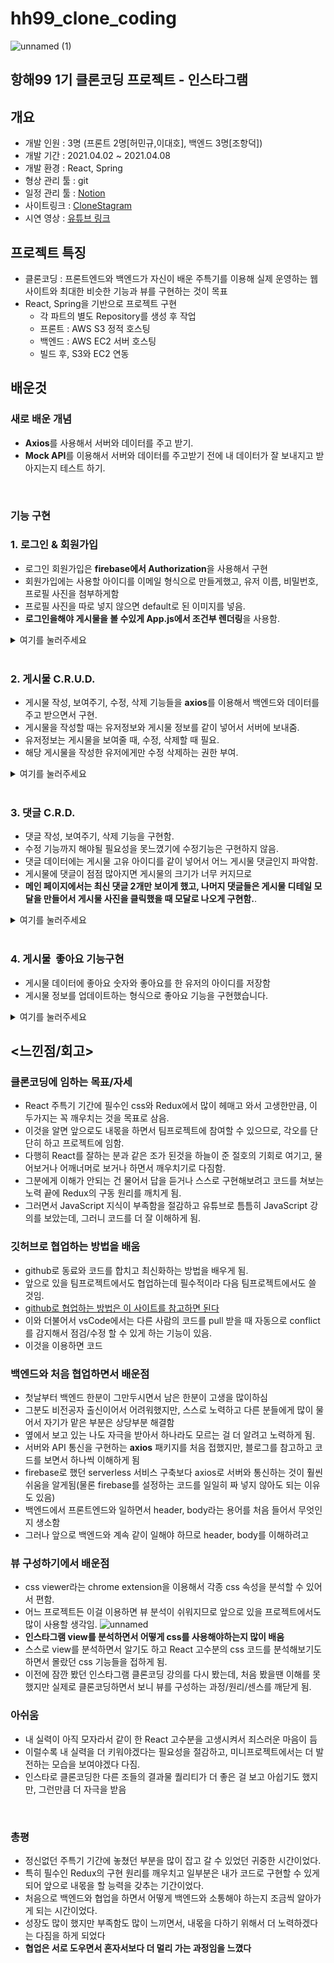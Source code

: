 # hh99_clone_coding
![unnamed (1)](https://user-images.githubusercontent.com/79818840/114365531-85234880-9bb5-11eb-844e-5909d9f38d47.jpg)

## 항해99 1기 클론코딩 프로젝트 - 인스타그램

## 개요
- 개발 인원 : 3명 (프론트 2명[허민규,이대호], 백엔드 3명[조항덕])
- 개발 기간 : 2021.04.02 ~ 2021.04.08
- 개발 환경 : React, Spring
- 형상 관리 툴 : git
- 일정 관리 툴 : [Notion](https://www.notion.so/e42a377457bb4cd0be96e1f9b3cb3b66)
- 사이트링크 : [CloneStagram](http://instagram99.shop/)
- 시연 영상 : [유튜브 링크](https://www.youtube.com/watch?v=ixMeFdVdCLs&t=118s)

## 프로젝트 특징
- 클론코딩 : 프론트엔드와 백엔드가 자신이 배운 주특기를 이용해 실제 운영하는 웹사이트와 최대한 비슷한 기능과 뷰를 구현하는 것이 목표
- React, Spring을 기반으로 프로젝트 구현
    - 각 파트의 별도 Repository를 생성 후 작업
    - 프론트 : AWS S3 정적 호스팅
    - 백엔드 : AWS EC2 서버 호스팅
    - 빌드 후, S3와 EC2 연동

## 배운것

### **새로 배운 개념**

- **Axios**를 사용해서 서버와 데이터를 주고 받기.
- **Mock API**를 이용해서 서버와 데이터를 주고받기 전에 내 데이터가 잘 보내지고 받아지는지 테스트 하기.
<br>

### **기능 구현**

### **1\. 로그인 & 회원가입**

- 로그인 회원가입은 **firebase에서 Authorization**을 사용해서 구현
- 회원가입에는 사용할 아이디를 이메일 형식으로 만들게했고, 유저 이름, 비밀번호, 프로필 사진을 첨부하게함
- 프로필 사진을 따로 넣지 않으면 default로 된 이미지를 넣음. 
- **로그인을해야 게시물을 볼 수있게 App.js에서 조건부 렌더링**을 사용함.

<details>
<summary>여기를 눌러주세요</summary>
<div markdown="1">

<br>

<img width="500" src="https://img1.daumcdn.net/thumb/R1280x0/?scode=mtistory2&fname=https%3A%2F%2Fblog.kakaocdn.net%2Fdn%2FAkMjU%2Fbtq2krPorDo%2Fk5xBUjPAKisLkNU7RiK5LK%2Fimg.png">

<br>

<img width="500" src="https://img1.daumcdn.net/thumb/R1280x0/?scode=mtistory2&fname=https%3A%2F%2Fblog.kakaocdn.net%2Fdn%2F2i9wy%2Fbtq2hfo5jo0%2F5IpjroUBI4CCQmGHESRQo1%2Fimg.png">

<br>
<br>

```
function App() {
  const dispatch = useDispatch()
  const _session_key = `firebase:authUser:${apiKey}:[DEFAULT]`;
  const is_session = sessionStorage.getItem(_session_key) ? true : false;
  const is_login = useSelector((state) => state.user.is_login) 
  
  React.useEffect(() => {
    if(is_session){
      dispatch(userActions.loginCheckFB())
    }
  },[])
	//로그인 한 상태에서만 게시물들을 보고 작성할 수 있게 함.
  if (is_login){
    return (
      <ReactContainer>
        <Header/>
        <ConnectedRouter history={history}>

        <Switch>
          <Route path="/" exact component={PostList}/>
          <Route path="/upload" exact component={PostWrite}/>
          <Route path="/upload/:id" exact component={PostWrite}/>
          <Route exact component={NotFound}/>
        </Switch>


        </ConnectedRouter>
      </ReactContainer>
    );
  }
  	//로그인하지 않았을 때는 메인 페이지로 들어가도 로그인 화면만 나오도록 했습니다. 
  return(
    <ReactContainer>
      <ConnectedRouter history={history}>
        <Switch>
          <Route path="/signup" exact component={SignUp} />
          <Route path="/" exact component={Login} />
          <Route component={NotFound}/>
        </Switch>
      </ConnectedRouter>
    </ReactContainer>
  )

}
```

</div>
</details>

<br>

### **2\. 게시물 C.R.U.D.**

- 게시물 작성, 보여주기, 수정, 삭제 기능들을 **axios**를 이용해서 백엔드와 데이터를 주고 받으면서 구현.  
- 게시물을 작성할 때는 유저정보와 게시물 정보를 같이 넣어서 서버에 보내줌. 
- 유저정보는 게시물을 보여줄 때, 수정, 삭제할 때 필요. 
- 해당 게시물을 작성한 유저에게만 수정 삭제하는 권한 부여.

<details>
<summary>여기를 눌러주세요</summary>
<div markdown="1">

<br>

<img width="500" src="https://img1.daumcdn.net/thumb/R1280x0/?scode=mtistory2&fname=https%3A%2F%2Fblog.kakaocdn.net%2Fdn%2Fzn1qS%2Fbtq2lBRTQqi%2FNcE6tXyM8osKHAecQYk3wk%2Fimg.png">

<br>

<img width="500" src="https://img1.daumcdn.net/thumb/R1280x0/?scode=mtistory2&fname=https%3A%2F%2Fblog.kakaocdn.net%2Fdn%2FvrXGv%2Fbtq2iWvsfwX%2F8fqR8XeKI2TPWAYiIhhJI0%2Fimg.png">

<br>

<img width="500" src="https://img1.daumcdn.net/thumb/R1280x0/?scode=mtistory2&fname=https%3A%2F%2Fblog.kakaocdn.net%2Fdn%2Fb0oSrL%2Fbtq2niqZOwf%2F52dGYtgL06ro1b8HScOk81%2Fimg.png">

<br>
<br>

게시물 CRUD 구현한 모듈 코드입니다.

```
// 작성한 게시글을 서버에 보내는 작업. 
// 첨부한 사진은 firebase Storage에다가 저장을 하고 url만 받아와서 서버에 보냄.
// 게시글 작성자 데이터와 게시글 내용을 서버에 보냄.
// 그 후에 response로 게시물 id를 받아서 리덕스 스토어에 게시물 데이터와 같이 저장함.

const addPostAX = (post) => {
  return function (dispatch, getState){
    const _user = getState().user.user

    const user_info = {
      user_name: _user.user_name,
      user_id: _user.user_id,
      profile_url: _user.profile_url
    };

    let _post = {
      contents: post.contents,
      insertDt: moment().format("YYYY-MM-DD HH:mm:ss"),
      likeCnt: 0,
      likeId: [],
    };
    const _image = getState().image.preview;

    const _upload = storage
      .ref(`images/${user_info.user_id}_${new Date().getTime()}`)
      .putString(_image, "data_url");

    _upload.then((snapshot) => {
      snapshot.ref.getDownloadURL()
      .then((url) => {
        axios.post("http://15.164.217.16/api/contents", {
      ..._post,  img : url, userName: user_info.user_name,
      userId: user_info.user_id, myImg: user_info.profile_url,
      }).then((response) => {
        console.log(response)
        let post_list = { 
          id: response.data.id, 
          post_image_url : url, 
          ...user_info,
          contents: post.contents,
          insert_dt: moment().format("YYYY-MM-DD HH:mm:ss"),
          like_cnt: 0,
          like_id: [],
        }
        dispatch(addPost(post_list))
        dispatch(imageActions.setPreview("http://via.placeholder.com/400x300"))
        history.replace("/")
      })
      }).catch((error) => {
        console.log(error)
        window.alert("게시물 저장이 정상적으로 되지 않았습니다.")
      })
    })
  }
}

// DB에 저장되어있는 게시물들을 다 가져옴.
// reponse로 받은 게시물 데이터를 하나씩 .foEach를 써서 분류.
// 리덕스 store에 저장.

const getPostAX = () => {
  return function (dispatch, getState){
    axios.get("http://15.164.217.16/api/contents")
      .then((res) => {

      console.log(res.data);
      
      let post_list = []; 

      res.data.forEach((_post) => {   
        
        let post = {
          id: _post.id,
          content: _post.contents,
          insert_dt: _post.insertDt,
          user_name: _post.userName,
          post_image_url: _post.img,
          profile_image_url: _post.myImg,
          user_id: _post.userId,
          like_cnt: _post.likeCnt,
          like_id: _post.likeId,
        };

        post_list.unshift(post);
      })
      console.log(post_list);

      dispatch(setPost(post_list));

    }).catch((err) => {
      window.alert("게시물을 가져오는데 문제가 있어요!")
    })
  }
}

// 게시물 데이터를 수정할 때 게시물 이미지도 수정이 되었을 때와 되지 않을 때를 나눔.
// 이미지가 수정되지 않았으면 기존 이미지 url과 수정된 게시글을 업로드한다.
// 이미지가 수정되었으면 수정된 이미지를 firebase Storage에 저장을하고 url을 받아와서 서버에 보내준다.
// 수정된 게시글 data는 리덕스 store에도 저장함.
const editPostAX = (id, post) => {
  return function (dispatch, getState){
    if(!id) {
      console.log("게시물이 없어요!")
      return;
    }
    const _image = getState().image.preview;
    const _post_idx = getState().post.list.findIndex((p) => p.id == id);
    const _post = getState().post.list[_post_idx];
    
    let _edit = {
      contents: post.contents,
    }

    if (_image == _post.post_image_url){
      axios.put(`http://15.164.217.16/api/contents/${id}`, {
        ..._edit, img: _image
      })
        .then((response) => {
          console.log(response)
          dispatch(editPost(id, {..._edit}))
          history.replace("/")
        });

        return;
      } else {
        const user_id = getState().user.user.user_id;
        const _upload = storage
          .ref(`images/${user_id}_${new Date().getTime()}`)
          .putString(_image, "data_url");

        _upload.then((snapshot) => {
          snapshot.ref.getDownloadURL().then((url) => {
            return url;
          })
          .then((url) => {
            axios.put(`http://15.164.217.16/api/contents/${id}`, {
              ..._edit, img: url,
          })
          .then((response) => {
          console.log(response)
          let edit_list = {..._edit, post_image_url: url}
          dispatch(editPost(id , edit_list))
          history.replace("/")
        });
        }).catch((err) => {
          window.alert("게시물 수정에 문제가 있어요!")
        })
      })
    }
  }
}

// 게시글 id값을 보내면 서버에서 db에 저장된 해당 id를 가진 게시물을 삭제함.
// 그리고 리덕스 store에서도 저장된 게시물을 삭제해서 바로 삭제된것이 적용.

const deletePostAX = (id) => {
  return function (dispatch, getState){
    axios.delete(`http://15.164.217.16/api/contents/${id}`)  
      .then((res) => {
        dispatch(deletePost(id));
        history.replace("/");
      }).catch((err) => {
        window.alert("게시물 삭제에 문제가 있어요!")
      })
  }
}
```

</div>
</details>


<br>


### **3\. 댓글 C.R.D.**

- 댓글 작성, 보여주기, 삭제 기능을 구현함. 
- 수정 기능까지 해야될 필요성을 못느꼈기에 수정기능은 구현하지 않음. 
- 댓글 데이터에는 게시물 고유 아이디를 같이 넣어서 어느 게시물 댓글인지 파악함. 
- 게시물에 댓글이 점점 많아지면 게시물의 크기가 너무 커지므로
-  **메인 페이지에서는 최신 댓글 2개만 보이게 했고, 나머지 댓글들은 게시물 디테일 모달을 만들어서 게시물 사진을 클릭했을 때 모달로 나오게 구현함.**.

<details>
<summary>여기를 눌러주세요</summary>
<div markdown="1">

<br>

<img width="500" src="https://img1.daumcdn.net/thumb/R1280x0/?scode=mtistory2&fname=https%3A%2F%2Fblog.kakaocdn.net%2Fdn%2FGXgH8%2Fbtq2hX2FU7s%2F2ESEmrngUfcXVNZCudIqS1%2Fimg.png">

<br>

<img width="500" src="https://img1.daumcdn.net/thumb/R1280x0/?scode=mtistory2&fname=https%3A%2F%2Fblog.kakaocdn.net%2Fdn%2FWmPe2%2Fbtq2iEhge4E%2F7x3eaVNOb2KasPpKfCMba0%2Fimg.png">

<br>
<br>

댓글 CRD 구현한 모듈 코드.

```
// addCommentAX는 댓글과 댓글 단 사람의 정보 해당 게시글 정보를 담아서 서버에 보내는 작업을 함.
// 그리고 리덕스 store에 그 정보들을 저장해서 바로 화면으로 새로적은 댓글이 보이게 함. 

const addCommentAX = (comment, post_id) => {
  return function (dispatch, getState) {
    console.log(comment)
    let _comment = {
      contentsId: post_id,
      userId: comment.user_name,
      comment: comment.comment,
      myImg: comment.profile_url,
      commentDt: moment().format("YYYY-MM-DD HH:mm:ss")
    }
    console.log(_comment)
    axios.post("http://15.164.217.16/api/comments/", {
      ..._comment
    })
    .then((res) => {
      console.log(res.data)
      let comment_list = {...comment, id: res.data.id}
      dispatch(addComment(comment_list, post_id))
    }).catch((err) => {
      console.log(err.response)
      window.alert("댓글 작성에 문제가 있어요!")
    }) 
  }
}

// 화면을 리로드를 했을 때 리덕스 store에 있는 정보들이 다 날아가기 때문에 
// DB에 저장해뒀던 해당 게시물의 댓글 정보들을 response로 받아서 다시 리덕스 store에 저장합니다.

const getCommentAX = (post_id = null) => {
  return function (dispatch) {
    if (!post_id){
      return;
    }
    console.log(post_id)
    axios.get(`http://15.164.217.16/api/comments/${post_id}`)
    .then((response) => {
      console.log(response)

      let comment_list = []
      response.data.forEach((_post) => {
        let comment = {
          comment: _post.comment,
          user_name: _post.userId,
          profile_url: _post.myImg,
          comment_dt: _post.commentDt,
          id: _post.id,
        }
        comment_list.unshift(comment)
      })      
      console.log(comment_list)
      dispatch(setComment(comment_list, post_id))
    }).catch((error) => {
      window.alert("댓글을 불러올 수 없습니다.")
    })
  }
}

// 해당 댓글 id값을 서버에 보내서 삭제시킴.
// 리덕스 store에서도 같은 id값을 가진것을 찾아서 삭제함.

const deleteCommentAX = (id, post_id) => {
  return function (dispatch, getState){
    axios.delete(`http://15.164.217.16/api/comments/${id}`)  
      .then((res) => {
        dispatch(deleteComment(id, post_id));
      }).catch((err) => {
        window.alert("게시물 삭제에 문제가 있어요!")
      })
  }
}


export default handleActions(
  {
    [ADD_COMMENT]: (state, action) => produce(state, (draft) => {
      //  draft.list[action.payload.post_id] 안에 아무것도 없는 상태이면 배열도 없는 상태여서
      // unshift도 되지 않습니다. 그래서 아무것도 없는 경우일 때를 따로 설정함.
      if(!draft.list[action.payload.post_id]){
        draft.list[action.payload.post_id] = [action.payload.comment]
        return
      }
      draft.list[action.payload.post_id].unshift(action.payload.comment)
    }),
    [SET_COMMENT]: (state, action) => produce(state, (draft) => {
      draft.list[action.payload.post_id] = action.payload.comment_list
    }), 
    [DELETE_COMMENT]: (state, action) => produce(state, (draft) => {
      let idx = draft.list[action.payload.post_id].findIndex((p) => p.id === action.payload.id);
      if(idx !== -1){
        draft.list[action.payload.post_id].splice(idx, 1);
      }
    }), 
  },
  initialState
)
```

</div>
</details>


<br>


### **4\. 게시물  좋아요 기능구현**

- 게시물 데이터에 좋아요 숫자와 좋아요를 한 유저의 아이디를 저장함 
- 게시물 정보를 업데이트하는 형식으로 좋아요 기능을 구현했습니다.

<details>
<summary>여기를 눌러주세요</summary>
<div markdown="1">

<br>
<br>

좋아요 기능구현한 모듈 코드.

```
// 좋아요 추가 삭제를 이 미들웨어하나로 구현함.
const editLikeAX = (post, post_id) => {
  return function (dispatch) {
    console.log(post, post_id)
    axios.put(`http://15.164.217.16/api/contents/${post_id}`, {
      ...post
    }).then((response) => {
      console.log(post)
      let _post = {
        like_id: post.likeId,
        like_cnt : post.likeCnt,
      }
      console.log(_post)
      
      dispatch(editLike(_post, post_id))
    })
  }

}

// 수정한 좋아요 데이터를 리덕스 스토어에 저장함.
[EDIT_LIKE]: (state, action) => produce(state, (draft) => {
      let idx = draft.list.findIndex((p) => p.id === action.payload.post_id);
      draft.list[idx] = { ...draft.list[idx], ...action.payload.post }
    })
```

좋아요 기능을 구현한 Component 코드.<br/>
서버에서 게시물 데이터를 다 보내지 않으면 서버 오류가 걸린다고 해서 게시물 데이터를 다 담아서 보냄.

```
//좋아요를 추가하는 함수.
const likeSubmit = () => {
    if(!is_login){
      window.alert("😀로그인 해야 할 수 있어요!")
      return
    }
    let like_id;
    if(props.like_id.length === 0){
      like_id = [user_info.user_id];
    } else {
      like_id = [...props.like_id, user_info.user_id]; 
    }
    let cnt = props.like_cnt + 1;
    
    let post = {
      userId: props.user_id,
      userName: props.user_name,
      contents: props.content,
      img: props.post_image_url,
      myImg: props.profile_image_url,
      insertDt: props.insert_dt,
      likeCnt : cnt,
      likeId : like_id
    }
    let post_id = props.id;
    console.log(post)
    dispatch(postActions.editLikeAX(post, post_id))
  }

// 좋아요를 취소하는 함수입니다.
  const dislikeSubmit = () => {
    let like_id = []
    like_id = props.like_id.filter((l, idx) => {
      if(l !== user_info.user_id){
        console.log(like_id)
        return [...like_id, l]
      }
    })
    let cnt = props.like_cnt - 1;
    let post = {
      userId: props.user_id,
      userName: props.user_name,
      contents: props.content,
      img: props.post_image_url,
      myImg: props.profile_image_url,
      insertDt: props.insert_dt,
      likeCnt : cnt,
      likeId : like_id
    }
    let post_id = props.id;
    dispatch(postActions.editLikeAX(post, post_id))
  }
```

</div>
</details>

## <느낀점/회고>

### 클론코딩에 임하는 목표/자세
- React 주특기 기간에 필수인 css와 Redux에서 많이 헤매고 와서 고생한만큼, 이 두가지는 꼭 깨우치는 것을 목표로 삼음.
- 이것을 알면 앞으로도 내몫을 하면서 팀프로젝트에 참여할 수 있으므로, 각오를 단단히 하고 프로젝트에 임함.
- 다행히 React를 잘하는 분과 같은 조가 된것을 하늘이 준 절호의 기회로 여기고, 물어보거나 어깨너머로 보거나 하면서 깨우치기로 다짐함.
- 그분에게 이해가 안되는 건 물어서 답을 듣거나 스스로 구현해보려고 코드를 쳐보는 노력 끝에 Redux의 구동 원리를 깨치게 됨.
- 그러면서 JavaScript 지식이 부족함을 절감하고 유튜브로 틈틈히 JavaScript 강의를 보았는데, 그러니 코드를 더 잘 이해하게 됨.

### 깃허브로 협업하는 방법을 배움
- github로 동료와 코드를 합치고 최신화하는 방법을 배우게 됨.
- 앞으로 있을 팀프로젝트에서도 협업하는데 필수적이라 다음 팀프로젝트에서도 쓸 것임.
- [github로 협업하는 방법은 이 사이트를 참고하면 된다](https://hyunjun19.github.io/2018/03/09/github-fork-syncing/)
- 이와 더불어서 vsCode에서는 다른 사람의 코드를 pull 받을 때 자동으로 conflict를 감지해서 점검/수정 할 수 있게 하는 기능이 있음.
- 이것을 이용하면 코드

### 백엔드와 처음 협업하면서 배운점
- 첫날부터 백엔드 한분이 그만두시면서 남은 한분이 고생을 많이하심
- 그분도 비전공자 출신이어서 어려워했지만, 스스로 노력하고 다른 분들에게 많이 물어서 자기가 맡은 부분은 상당부분 해결함
- 옆에서 보고 있는 나도 자극을 받아서 하나라도 모르는 걸 더 알려고 노력하게 됨.
- 서버와 API 통신을 구현하는 **axios** 패키지를 처음 접했지만, 블로그를 참고하고 코드를 보면서 하나씩 이해하게 됨
- firebase로 했던 serverless 서비스 구축보다 axios로 서버와 통신하는 것이 훨씬 쉬움을 알게됨(물론 firebase를 설정하는 코드를 일일히 짜 넣지 않아도 되는 이유도 있음)
- 백엔드에서 프론트엔드와 일하면서 header, body라는 용어를 처음 들어서 무엇인지 생소함
- 그러나 앞으로 백엔드와 계속 같이 일해야 하므로 header, body를 이해하려고 

### 뷰 구성하기에서 배운점
- css viewer라는 chrome extension을 이용해서 각종 css 속성을 분석할 수 있어서 편함.
- 어느 프로젝트든 이걸 이용하면 뷰 분석이 쉬워지므로 앞으로 있을 프로젝트에서도 많이 사용할 생각임.
![unnamed](https://user-images.githubusercontent.com/79818840/120114396-ffd21280-c1b9-11eb-9591-eca9b2205c63.jpg)
- **인스타그램 view를 분석하면서 어떻게 css를 사용해야하는지 많이 배움**
- 스스로 view를 분석하면서 알기도 하고 React 고수분의 css 코드를 분석해보기도 하면서 몰랐던 css 기능들을 접하게 됨.
- 이전에 잠깐 봤던 인스타그램 클론코딩 강의를 다시 봤는데, 처음 봤을땐 이해를 못했지만 실제로 클론코딩하면서 보니 뷰를 구성하는 과정/원리/센스를 깨닫게 됨.

### 아쉬움
- 내 실력이 아직 모자라서 같이 한 React 고수분을 고생시켜서 죄스러운 마음이 듬
- 이럴수록 내 실력을 더 키워야겠다는 필요성을 절감하고, 미니프로젝트에서는 더 발전하는 모습을 보여야겠다 다짐.
- 인스타로 클론코딩한 다른 조들의 결과물 퀄리티가 더 좋은 걸 보고 아쉽기도 했지만, 그런만큼 더 자극을 받음

<br>

### 총평
- 정신없던 주특기 기간에 놓쳤던 부분을 많이 잡고 갈 수 있었던 귀중한 시간이었다.
- 특히 필수인 Redux의 구현 원리를 깨우치고 일부분은 내가 코드로 구현할 수 있게 되어 앞으로 내몫을 할 능력을 갖추는 기간이었다.
- 처음으로 백엔드와 협업을 하면서 어떻게 백엔드와 소통해야 하는지 조금씩 알아가게 되는 시간이었다.
- 성장도 많이 했지만 부족함도 많이 느끼면서, 내몫을 다하기 위해서 더 노력하겠다는 다짐을 하게 되었다
- **협업은 서로 도우면서 혼자서보다 더 멀리 가는 과정임을 느꼈다**

